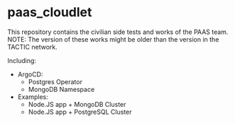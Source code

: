 # paas_cloudlet

This repository contains the civilian side tests and works of the PAAS team.
NOTE: The version of these works might be older than the version in the TACTIC network.

Including:
- ArgoCD:
    - Postgres Operator
    - MongoDB Namespace
- Examples:
    - Node.JS app + MongoDB Cluster
    - Node.JS app + PostgreSQL Cluster
